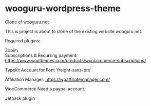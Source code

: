# wooguru-wordpress-theme
Clone of wooguru.net

This is project is about to clone of the existing website wooguru.net.

Required plugins:

Zopim<br/>
Subscriptions & Recurring payment:
https://www.woothemes.com/products/woocommerce-subscriptions/

Typekit Account for Font 'freight-sans-pro'

Affiliation Manager:
https://wpaffiliatemanager.com/

WooCommerce
Need a paypal account.

Jetpack plugin


